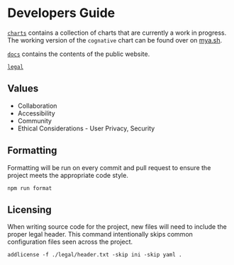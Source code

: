 # Developers Guide

[`charts`](charts) contains a collection of charts that are currently a work in progress. The working version of the
`cognative` chart can be found over on [mya.sh](https://mya.sh).

[`docs`](docs) contains the contents of the public website.

[`legal`](legal)

## Values

<!-- todo: add some more content here... it's mostly just placeholder right now -->

- Collaboration
- Accessibility
- Community
- Ethical Considerations - User Privacy, Security

<!--
Some ChatGPT dribble...

> What are good engineering values to hold for open source projects

In open source projects, engineering values play a crucial role in fostering collaboration, innovation, and
sustainability. Here are some good engineering values to hold for open source projects:

Transparency: Make all aspects of the project visible, including code, discussions, decisions, and roadmaps.
              Transparency builds trust within the community and enables effective collaboration.

Collaboration: Encourage a culture of collaboration where contributors feel empowered to share ideas, provide feedback,
               and work together towards common goals. Foster a welcoming environment for newcomers to join and
               contribute.

Quality: Prioritize the quality of code, documentation, and user experience. Emphasize thorough testing, code reviews,
         and continuous integration to maintain high standards and ensure reliability.

Accessibility: Design and develop software that is accessible to a diverse audience, including people with disabilities.
               Strive to make user interfaces intuitive and inclusive, and provide comprehensive documentation to
               support all users.

Community: Foster a vibrant and inclusive community where everyone feels valued and respected. Encourage participation
           from individuals with diverse backgrounds, experiences, and perspectives.

Openness: Embrace openness in decision-making processes, governance structures, and licensing. Maintain open channels of
          communication and governance mechanisms that enable stakeholders to participate in shaping the direction of
          the project.

Sustainability: Ensure the long-term sustainability of the project by fostering a healthy ecosystem of contributors,
                users, and supporters. Establish clear project governance, maintain a roadmap for future development,
                and actively seek funding or support to sustain ongoing development efforts.

Adaptability: Be open to change and adaptation in response to evolving needs, technologies, and feedback from the
              community. Embrace new ideas and approaches that enhance the project's effectiveness and relevance.

Ethical Considerations: Consider the ethical implications of the project's technology and its potential impact on
                        society. Strive to develop software that respects user privacy, promotes security, and upholds
                        ethical principles.

Continuous Learning: Encourage continuous learning and professional development among contributors. Provide
                     opportunities for skill-building, knowledge sharing, and mentorship within the community.
-->

## Formatting

Formatting will be run on every commit and pull request to ensure the project meets the appropriate code style.

```shell
npm run format
```

## Licensing

When writing source code for the project, new files will need to include the proper legal header. This command
intentionally skips common configuration files seen across the project.

```shell
addlicense -f ./legal/header.txt -skip ini -skip yaml .
```
